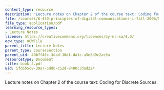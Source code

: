 ```yaml
---
content_type: resource
description: 'Lecture notes on Chapter 2 of the course text: Coding for Discrete Sources.'
file: /courses/6-450-principles-of-digital-communications-i-fall-2006/5fd6b5c839a76dd0c52d8480c3dad224_book_2.pdf
file_type: application/pdf
learning_resource_types:
- Lecture Notes
license: https://creativecommons.org/licenses/by-nc-sa/4.0/
ocw_type: OCWFile
parent_title: Lecture Notes
parent_type: CourseSection
parent_uid: 40b7f46c-3dad-30d1-da1c-a5e3d9c2ac0a
resourcetype: Document
title: book_2.pdf
uid: 5fd6b5c8-39a7-6dd0-c52d-8480c3dad224
---
```

Lecture notes on Chapter 2 of the course text: Coding for Discrete Sources.